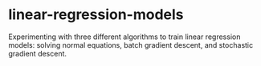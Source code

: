 # linear-regression-models
Experimenting with three different algorithms to train linear regression models: solving normal equations, batch gradient descent, and stochastic gradient descent.
